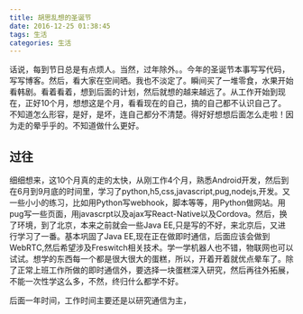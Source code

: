 ```yaml
---
title: 胡思乱想的圣诞节
date: 2016-12-25 01:38:45
tags: 生活
categories: 生活
---
```

话说，每到节日总是有点烦人。当然，过年除外。。今年的圣诞节本事写写代码，写写博客。然后，看大家在空间晒。我也不淡定了。瞬间买了一堆零食，水果开始看韩剧。看着看着，想到后面的计划，然后就想的越来越远了。从工作开始到现在，正好10个月，想想这是个月，看看现在的自己，搞的自己都不认识自己了。不知道怎么形容，是好，是坏，连自己都分不清楚。得好好想想后面怎么走啦！因为走的晕乎乎的。不知道做什么更好。<!--more-->
## 过往
细细想来，这10个月真的走的太快，从刚工作4个月，熟悉Android开发，然后到在6月到9月底的时间里，学习了python,h5,css,javascript,pug,nodejs,开发。又一些小小的练习，比如用Python写webhook，脚本等等，用Python做网站。用pug写一些页面，用javascrpt以及ajax写React-Native以及Cordova。然后，换了环境，到了北京，本来之前就会一些Java EE,只是写的不好，来北京后，又进行学习了一番。基本巩固了Java EE,现在正在做即时通信，后面应该会做到WebRTC,然后希望涉及Freswitch相关技术。学一学机器人也不错，物联网也可以试试。想学的东西每一个都是很大很大的蛋糕，所以，开着开着就优点晕车了。除了正常上班工作所做的即时通信外，要选择一块蛋糕深入研究，然后再往外拓展，不能一次性学这么多，不然，终归什么都学不好。

后面一年时间，工作时间主要还是以研究通信为主，